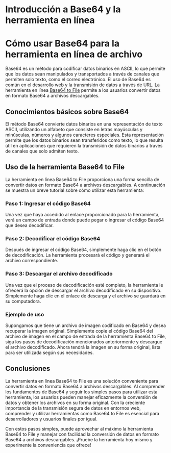 Introducción a Base64 y la herramienta en línea
===============================================

Cómo usar Base64 para la herramienta en línea de archivo
========================================================

Base64 es un método para codificar datos binarios en ASCII, lo que permite que los datos sean manipulados y transportados a través de canales que permiten solo texto, como el correo electrónico. El uso de Base64 es común en el desarrollo web y la transmisión de datos a través de URL. La herramienta en línea [Base64 to File](https://base64decodeonline.com/es/base64-decoders/base64-to-file) permite a los usuarios convertir datos en formato Base64 a archivos descargables.

Conocimientos básicos sobre Base64
----------------------------------

El método Base64 convierte datos binarios en una representación de texto ASCII, utilizando un alfabeto que consiste en letras mayúsculas y minúsculas, números y algunos caracteres especiales. Esta representación permite que los datos binarios sean transferidos como texto, lo que resulta útil en aplicaciones que requieren la transmisión de datos binarios a través de canales que solo admiten texto.

Uso de la herramienta Base64 to File
------------------------------------

La herramienta en línea Base64 to File proporciona una forma sencilla de convertir datos en formato Base64 a archivos descargables. A continuación se muestra un breve tutorial sobre cómo utilizar esta herramienta:

### Paso 1: Ingresar el código Base64

Una vez que haya accedido al enlace proporcionado para la herramienta, verá un campo de entrada donde puede pegar o ingresar el código Base64 que desea decodificar.

### Paso 2: Decodificar el código Base64

Después de ingresar el código Base64, simplemente haga clic en el botón de decodificación. La herramienta procesará el código y generará el archivo correspondiente.

### Paso 3: Descargar el archivo decodificado

Una vez que el proceso de decodificación esté completo, la herramienta le ofrecerá la opción de descargar el archivo decodificado en su dispositivo. Simplemente haga clic en el enlace de descarga y el archivo se guardará en su computadora.

### Ejemplo de uso

Supongamos que tiene un archivo de imagen codificado en Base64 y desea recuperar la imagen original. Simplemente copie el código Base64 del archivo de imagen en el campo de entrada de la herramienta Base64 to File, siga los pasos de decodificación mencionados anteriormente y descargue el archivo decodificado. Ahora tendrá la imagen en su forma original, lista para ser utilizada según sus necesidades.

Conclusiones
------------

La herramienta en línea Base64 to File es una solución conveniente para convertir datos en formato Base64 a archivos descargables. Al comprender los fundamentos de Base64 y seguir los simples pasos para utilizar esta herramienta, los usuarios pueden manejar eficazmente la conversión de datos y obtener los archivos en su forma original. Con la creciente importancia de la transmisión segura de datos en entornos web, comprender y utilizar herramientas como Base64 to File es esencial para desarrolladores y usuarios finales por igual.

Con estos pasos simples, puede aprovechar al máximo la herramienta Base64 to File y manejar con facilidad la conversión de datos en formato Base64 a archivos descargables. ¡Pruebe la herramienta hoy mismo y experimente la conveniencia que ofrece!
